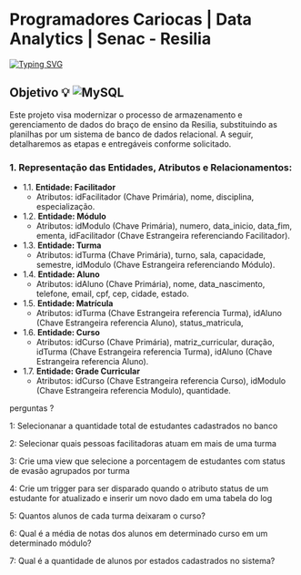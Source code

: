 #  Programadores Cariocas | Data Analytics | Senac - Resilia

<a href="https://git.io/typing-svg"><img src="https://readme-typing-svg.demolab.com?font=Fira+Code&weight=600&size=23&pause=1000&color=F2F71B&random=false&height=93&lines=Projeto+em+grupo+-+Modulo+2;Banco+de+dados+da+Resilia;Moderniza%C3%A7%C3%A3o+do+Processo+de+;Armazenamento+e+Gerenciamento" alt="Typing SVG" /></a> 

## Objetivo :bulb: ![MySQL](https://img.shields.io/badge/mysql-4479A1.svg?style=for-the-badge&logo=mysql&logoColor=white)
Este projeto visa modernizar o processo de armazenamento e gerenciamento de dados do braço de ensino da Resilia, substituindo as planilhas por um sistema de banco de dados relacional. A seguir, detalharemos as etapas e entregáveis conforme solicitado.

### 1. Representação das Entidades, Atributos e Relacionamentos:
  - 1.1. **Entidade: Facilitador**
      - Atributos: idFacilitador (Chave Primária), nome, disciplina, especialização. <br>
  - 1.2. **Entidade: Módulo**
      - Atributos: idModulo (Chave Primária), numero, data_inicio, data_fim, ementa, idFacilitador (Chave Estrangeira referenciando Facilitador).<br>
  - 1.3. **Entidade: Turma**
      - Atributos: idTurma (Chave Primária), turno, sala, capacidade, semestre, idModulo (Chave Estrangeira referenciando Módulo).<br>
  - 1.4. **Entidade: Aluno**
      - Atributos: idAluno (Chave Primária), nome, data_nascimento, telefone, email, cpf, cep, cidade, estado.<br>
  - 1.5. **Entidade: Matrícula**
      - Atributos: idTurma (Chave Estrangeira referencia Turma), idAluno (Chave Estrangeira referencia Aluno), status_matricula, <br>
  - 1.6. **Entidade: Curso**
      - Atributos: idCurso (Chave Primária), matriz_curricular, duração, idTurma (Chave Estrangeira referencia Turma), idAluno (Chave Estrangeira referencia Aluno).<br>
  - 1.7. **Entidade: Grade Curricular**
      - Atributos: idCurso (Chave Estrangeira referencia Curso), idModulo (Chave Estrangeira referencia Modulo), quantidade.<br>

perguntas ?

1: Selecionanar a  quantidade total de estudantes cadastrados no banco

2: Selecionar quais pessoas facilitadoras atuam em mais de uma turma

3: Crie uma view que selecione a porcentagem de estudantes com status de evasão agrupados por turma

4: Crie um trigger para ser disparado quando o atributo status de um estudante for atualizado e inserir um novo dado em uma tabela do log

5: Quantos alunos de cada turma deixaram o curso?

6: Qual é a média de notas dos alunos em determinado curso em um determinado módulo?

7: Qual é a quantidade de alunos por estados cadastrados no sistema?
